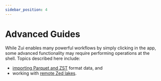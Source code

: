 ```yaml
---
sidebar_position: 4
---
```


# Advanced Guides

While Zui enables many powerful workflows by simply clicking in the app, some
advanced functionality may require performing operations at the shell. Topics
described here include:

* [importing Parquet and ZST](Importing-Parquet-and-ZST.md) format data, and
* working with [remote Zed lakes](Remote-Zed-Lakes.md).
